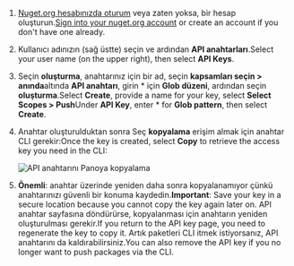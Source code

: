 1. <span data-ttu-id="e72a6-101">[Nuget.org hesabınızda oturum](https://www.nuget.org/users/account/LogOn?returnUrl=%2F) veya zaten yoksa, bir hesap oluşturun.</span><span class="sxs-lookup"><span data-stu-id="e72a6-101">[Sign into your nuget.org account](https://www.nuget.org/users/account/LogOn?returnUrl=%2F) or create an account if you don't have one already.</span></span>

1. <span data-ttu-id="e72a6-102">Kullanıcı adınızın (sağ üstte) seçin ve ardından **API anahtarları**.</span><span class="sxs-lookup"><span data-stu-id="e72a6-102">Select your user name (on the upper right), then select **API Keys**.</span></span>

1. <span data-ttu-id="e72a6-103">Seçin **oluşturma**, anahtarınız için bir ad, seçin **kapsamları seçin > anında**altında **API anahtarı**, girin \* için **Glob düzeni**, ardından seçin **oluşturma**.</span><span class="sxs-lookup"><span data-stu-id="e72a6-103">Select **Create**, provide a name for your key, select **Select Scopes > Push**Under **API Key**, enter \* for **Glob pattern**, then select **Create**.</span></span>

1. <span data-ttu-id="e72a6-104">Anahtar oluşturulduktan sonra Seç **kopyalama** erişim almak için anahtar CLI gerekir:</span><span class="sxs-lookup"><span data-stu-id="e72a6-104">Once the key is created, select **Copy** to retrieve the access key you need in the CLI:</span></span>

    ![API anahtarını Panoya kopyalama](../media/QS_Create-02-APIKey.png)

1. <span data-ttu-id="e72a6-106">**Önemli**: anahtar üzerinde yeniden daha sonra kopyalanamıyor çünkü anahtarınızı güvenli bir konuma kaydedin.</span><span class="sxs-lookup"><span data-stu-id="e72a6-106">**Important**: Save your key in a secure location because you cannot copy the key again later on.</span></span> <span data-ttu-id="e72a6-107">API anahtar sayfasına döndürürse, kopyalanması için anahtarın yeniden oluşturulması gerekir.</span><span class="sxs-lookup"><span data-stu-id="e72a6-107">If you return to the API key page, you need to regenerate the key to copy it.</span></span> <span data-ttu-id="e72a6-108">Artık paketleri CLI itmek istiyorsanız, API anahtarını da kaldırabilirsiniz.</span><span class="sxs-lookup"><span data-stu-id="e72a6-108">You can also remove the API key if you no longer want to push packages via the CLI.</span></span>
